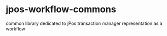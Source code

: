 jpos-workflow-commons
=====================

common library dedicated to jPos transaction manager representation as a workflow